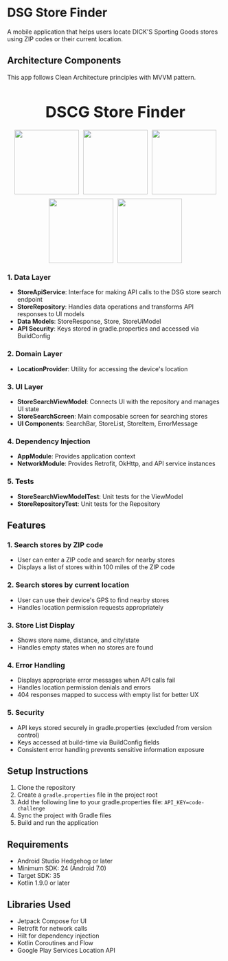 # DSG Store Finder

A mobile application that helps users locate DICK'S Sporting Goods stores using ZIP codes or their current location.

## Architecture Components

This app follows Clean Architecture principles with MVVM pattern.


<div style="text-align: center;">
  <h1 style="font-size: 36px; margin-bottom: 20px;">DSCG Store Finder</h1>
  
  <div style="display: flex; justify-content: center; align-items: center; gap: 10px; flex-wrap: wrap;">
    <img src="https://github.com/user-attachments/assets/72707731-b309-46e2-a55f-909926fa6cdb" style="width: 150px; height: auto;">
    <img src="https://github.com/user-attachments/assets/1b1b2452-d5ad-428a-8f32-01f2b70ac39b" style="width: 150px; height: auto;">
    <img src="https://github.com/user-attachments/assets/1b066175-63cb-4200-9fe9-c0f734445dff" style="width: 150px; height: auto;">
    <img src="https://github.com/user-attachments/assets/ff1b8be7-d79e-4662-bae0-0dfbaf861c34" style="width: 150px; height: auto;">
    <img src="https://github.com/user-attachments/assets/88f18f98-e248-4322-bf17-1364f449fa72" style="width: 150px; height: auto;">
  </div>
</div>

### 1. Data Layer
- **StoreApiService**: Interface for making API calls to the DSG store search endpoint
- **StoreRepository**: Handles data operations and transforms API responses to UI models
- **Data Models**: StoreResponse, Store, StoreUiModel
- **API Security**: Keys stored in gradle.properties and accessed via BuildConfig

### 2. Domain Layer
- **LocationProvider**: Utility for accessing the device's location

### 3. UI Layer
- **StoreSearchViewModel**: Connects UI with the repository and manages UI state
- **StoreSearchScreen**: Main composable screen for searching stores
- **UI Components**: SearchBar, StoreList, StoreItem, ErrorMessage

### 4. Dependency Injection
- **AppModule**: Provides application context
- **NetworkModule**: Provides Retrofit, OkHttp, and API service instances

### 5. Tests
- **StoreSearchViewModelTest**: Unit tests for the ViewModel
- **StoreRepositoryTest**: Unit tests for the Repository

## Features

### 1. Search stores by ZIP code
- User can enter a ZIP code and search for nearby stores
- Displays a list of stores within 100 miles of the ZIP code

### 2. Search stores by current location
- User can use their device's GPS to find nearby stores
- Handles location permission requests appropriately

### 3. Store List Display
- Shows store name, distance, and city/state
- Handles empty states when no stores are found

### 4. Error Handling
- Displays appropriate error messages when API calls fail
- Handles location permission denials and errors
- 404 responses mapped to success with empty list for better UX

### 5. Security
- API keys stored securely in gradle.properties (excluded from version control)
- Keys accessed at build-time via BuildConfig fields
- Consistent error handling prevents sensitive information exposure

## Setup Instructions

1. Clone the repository
2. Create a `gradle.properties` file in the project root
3. Add the following line to your gradle.properties file: `API_KEY=code-challenge`
4. Sync the project with Gradle files
5. Build and run the application

## Requirements
- Android Studio Hedgehog or later
- Minimum SDK: 24 (Android 7.0)
- Target SDK: 35
- Kotlin 1.9.0 or later

## Libraries Used
- Jetpack Compose for UI
- Retrofit for network calls
- Hilt for dependency injection
- Kotlin Coroutines and Flow
- Google Play Services Location API
